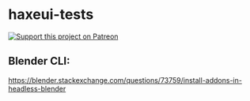 # haxeui-tests
[![Support this project on Patreon](https://c5.patreon.com/external/logo/become_a_patron_button.png)](https://www.patreon.com/haxeui)

## Blender CLI: 
https://blender.stackexchange.com/questions/73759/install-addons-in-headless-blender
